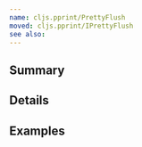 ```yaml
---
name: cljs.pprint/PrettyFlush
moved: cljs.pprint/IPrettyFlush
see also:
---
```


## Summary

## Details

## Examples
